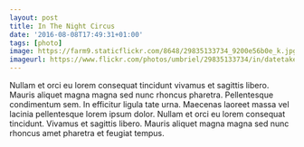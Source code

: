 ```yaml
---
layout: post
title: In The Night Circus
date: '2016-08-08T17:49:31+01:00'
tags: [photo]
image: https://farm9.staticflickr.com/8648/29835133734_9200e56b0e_k.jpg
imageurl: https://www.flickr.com/photos/umbriel/29835133734/in/datetaken-public/
---
```


Nullam et orci eu lorem consequat tincidunt vivamus et sagittis libero. Mauris aliquet magna magna sed nunc rhoncus pharetra. Pellentesque condimentum sem. In efficitur ligula tate urna. Maecenas laoreet massa vel lacinia pellentesque lorem ipsum dolor. Nullam et orci eu lorem consequat tincidunt. Vivamus et sagittis libero. Mauris aliquet magna magna sed nunc rhoncus amet pharetra et feugiat tempus.
